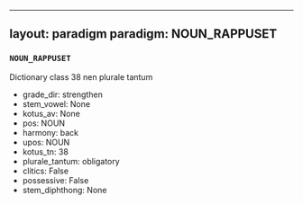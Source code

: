 
---
layout: paradigm
paradigm: NOUN_RAPPUSET
---
### ` NOUN_RAPPUSET `

Dictionary class 38 nen plurale tantum
* grade_dir: strengthen
* stem_vowel: None
* kotus_av: None
* pos: NOUN
* harmony: back
* upos: NOUN
* kotus_tn: 38
* plurale_tantum: obligatory
* clitics: False
* possessive: False
* stem_diphthong: None
